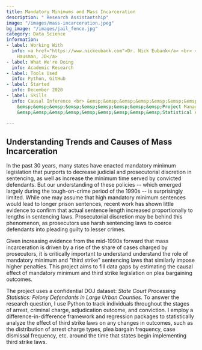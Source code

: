 ```yaml
---
title: Mandatory Minimums and Mass Incarceration
description: " Research Assistantship"
image: "/images/mass-incarceration.jpeg"
bg_image: "/images/jail_fence.jpg"
category: Data Science
information:
- label: Working With
  info: <a href="https://www.nickeubank.com">Dr. Nick Eubank</a> <br> <a href="https://www.david-hausman.com/">David
    Hausman, JD</a>
- label: What We're Doing
  info: Academic Research
- label: Tools Used
  info: Python, GitHub
- label: Started
  info: December 2020
- label: Skills
  info: Causal Inference <br> &emsp;&emsp;&emsp;&emsp;&emsp;&emsp;&emsp;&emsp;&emsp;Python  <br>
    &emsp;&emsp;&emsp;&emsp;&emsp;&emsp;&emsp;&emsp;&emsp;Project Management <br>
    &emsp;&emsp;&emsp;&emsp;&emsp;&emsp;&emsp;&emsp;&emsp;Statistical Analysis

---
```

## Understanding Trends and Causes of Mass Incarceration

In the past 30 years, many states have enacted mandatory minimum legislation that purports to decrease judicial and prosecutorial discretion in sentencing, as well as increase the minimum time served by convicted defendants. But our understanding of these policies -- which emerged largely during the tough-on-crime period of the 1990s --  is surprisingly limited. While one may assume that high mandatory minimum sentences would lead to longer prison sentences, recent work has shown little evidence to confirm that actual sentence length increased proportionally to lengths in sentencing laws. Prosecutorial discretion may be behind this phenomenon, as prosecutors use harsh sentencing laws to coerce defendants into pleading guilty to lesser crimes. <p>

Given increasing evidence from the mid-1990s forward that mass incarceration is driven by a rise of the share of cases charged by prosecutors, it is critically important to understand understand the role of mandatory minimum and "third strike" sentencing laws that similarly impose higher penalties. This project aims to fill data gaps by estimating the causal effect of mandatory minimum and third strike legislation on plea bargaining outcomes.<p>

The project uses a confidential DOJ dataset: <i> State Court Processing Statistics: Felony Defendants in Large Urban Counties. </i> To answer the research question, I use Python to track individuals throughout the stages of arrest, criminal charge, adjudication outcome, and conviction. I employ a difference-in-difference framework and regression packages to statistically analyze the effect of third strike laws on any changes in outcomes, such as the distribution of arrest charge types, plea bargain frequency, case dismissal frequency, etc. around the time that states begin implementing third strike laws.